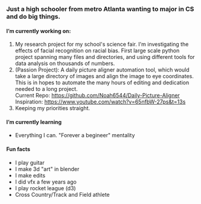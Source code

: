 ### Just a high schooler from metro Atlanta wanting to major in CS and do big things.
#### I’m currently working on:
1. My research project for my school's science fair. I'm investigating the effects of facial recognition on racial bias. First large scale python project spanning many files and directories, and using different tools for data analysis on thousands of numbers.
2. (Passion Project): A daily picture aligner automation tool, which would take a large directory of images and align the image to eye coordinates. This is in hopes to automate the many hours of editing and dedication needed to a long project. 
<br />Current Repo: https://github.com/Noah6544/Daily-Picture-Aligner
<br />Inspiration: https://www.youtube.com/watch?v=65nfbW-27ps&t=13s 
3. Keeping my priorities straight.
#### I’m currently learning
  - Everything I can. "Forever a begineer" mentality
#### Fun facts
  - I play guitar
  - I make 3d "art" in blender
  - I make edits
  - I did vfx a few years ago
  - I play rocket league (d3)
  - Cross Country/Track and Field athlete

